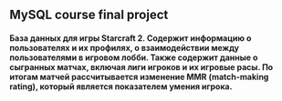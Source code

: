 ## MySQL course final project  
#### База данных для игры Starcraft 2. Содержит информацию о пользователях и их профилях, о взаимодействии между пользователями в игровом лобби. Также содержит данные о сыгранных матчах, включая лиги игроков и их игровые расы. По итогам матчей рассчитывается изменение MMR (match-making rating), который является показателем умения игрока.